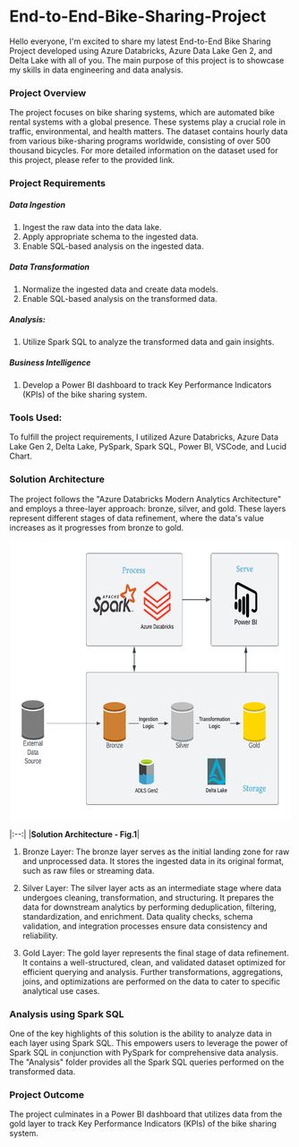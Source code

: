 # End-to-End-Bike-Sharing-Project
Hello everyone,
I'm excited to share my latest End-to-End Bike Sharing Project developed using Azure Databricks, Azure Data Lake Gen 2, and Delta Lake with all of you. The main purpose of this project is to showcase my skills in data engineering and data analysis.

### Project Overview
The project focuses on bike sharing systems, which are automated bike rental systems with a global presence. These systems play a crucial role in traffic, environmental, and health matters. The dataset contains hourly data from various bike-sharing programs worldwide, consisting of over 500 thousand bicycles. For more detailed information on the dataset used for this project, please refer to the provided link.

### Project Requirements
##### Data Ingestion
1. Ingest the raw data into the data lake.
2. Apply appropriate schema to the ingested data.
3. Enable SQL-based analysis on the ingested data.
##### Data Transformation
1. Normalize the ingested data and create data models.
2. Enable SQL-based analysis on the transformed data.
##### Analysis:
1. Utilize Spark SQL to analyze the transformed data and gain insights.
##### Business Intelligence
1. Develop a Power BI dashboard to track Key Performance Indicators (KPIs) of the bike sharing system.
### Tools Used:
To fulfill the project requirements, I utilized Azure Databricks, Azure Data Lake Gen 2, Delta Lake, PySpark, Spark SQL, Power BI, VSCode, and Lucid Chart.

### Solution Architecture
The project follows the "Azure Databricks Modern Analytics Architecture" and employs a three-layer approach: bronze, silver, and gold. These layers represent different stages of data refinement, where the data's value increases as it progresses from bronze to gold.
<p align="center">
    <img src = "diagrams/architecture.png" width = 800, height = 500>
</p>
|:--:|
|<b>Solution Architecture - Fig.1</b>|

1. Bronze Layer: The bronze layer serves as the initial landing zone for raw and unprocessed data. It stores the ingested data in its original format, such as raw files or streaming data.

2. Silver Layer: The silver layer acts as an intermediate stage where data undergoes cleaning, transformation, and structuring. It prepares the data for downstream analytics by performing deduplication, filtering, standardization, and enrichment. Data quality checks, schema validation, and integration processes ensure data consistency and reliability.

3. Gold Layer: The gold layer represents the final stage of data refinement. It contains a well-structured, clean, and validated dataset optimized for efficient querying and analysis. Further transformations, aggregations, joins, and optimizations are performed on the data to cater to specific analytical use cases.
### Analysis using Spark SQL
One of the key highlights of this solution is the ability to analyze data in each layer using Spark SQL. This empowers users to leverage the power of Spark SQL in conjunction with PySpark for comprehensive data analysis. The "Analysis" folder provides all the Spark SQL queries performed on the transformed data.

### Project Outcome
The project culminates in a Power BI dashboard that utilizes data from the gold layer to track Key Performance Indicators (KPIs) of the bike sharing system.

